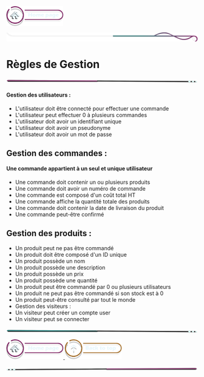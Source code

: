  <a href="../README.md">
  <img src="../assets/button/home_page.png" alt="Home page" style="width: 150px; height: auto;">
</a>

![border](../assets/line/border_r.png)

# Règles de Gestion

![border](../assets/line/line_pink_point_l.png)

#### Gestion des utilisateurs :

- L'utilisateur doit être connecté pour effectuer une commande
- L'utilisateur peut effectuer 0 à plusieurs commandes
- L'utilisateur doit avoir un identifiant unique
- L'utilisateur doit avoir un pseudonyme
- L'utilisateur doit avoir un mot de passe

## Gestion des commandes :

#### Une commande appartient à un seul et unique utilisateur

- Une commande doit contenir un ou plusieurs produits
- Une commande doit avoir un numéro de commande
- Une commande est composé d'un coût total HT
- Une commande affiche la quantité totale des produits
- Une commande doit contenir la date de livraison du produit
- Une commande peut-être confirmé

## Gestion des produits :

- Un produit peut ne pas être commandé
- Un produit doit être composé d'un ID unique
- Un produit possède un nom
- Un produit possède une description
- Un produit possède un prix
- Un produit possède une quantité
- Un produit peut être commandé par 0 ou plusieurs utilisateurs
- Un produit ne peut pas être commandé si son stock est à 0
- Un produit peut-être consulté par tout le monde
- Gestion des visiteurs :
- Un visiteur peut créer un compte user
- Un visiteur peut se connecter

![border](../assets/line/line_teal_point_l.png)

<a href="../README.md">
  <img src="../assets/button/home_page.png" alt="Home page" style="width: 150px; height: auto;">
</a>
<a href="#règles-de-gestion">
  <img src="../assets/button/back_to_top.png" alt="Back to top" style="width: 150px; height: auto;">
</a>

![border](../assets/line/line_pink_point_r.png)
